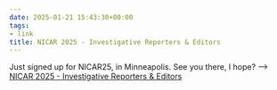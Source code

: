 ```yaml
---
date: 2025-01-21 15:43:30+00:00
tags:
- link
title: NICAR 2025 - Investigative Reporters & Editors
---
```


Just signed up for NICAR25, in Minneapolis. See you there, I hope? --> [NICAR 2025 - Investigative Reporters & Editors](https://www.ire.org/training/conferences/nicar-2025/)